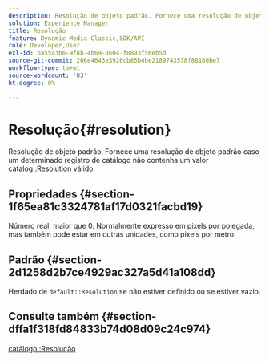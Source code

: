 ```yaml
---
description: Resolução de objeto padrão. Fornece uma resolução de objeto padrão caso um determinado registro de catálogo não contenha um valor de Resolução de catálogo válido.
solution: Experience Manager
title: Resolução
feature: Dynamic Media Classic,SDK/API
role: Developer,User
exl-id: ba55a3b6-9f8b-4b69-8604-f0893f56eb5d
source-git-commit: 206e4643e3926cb85b4be2189743578f88180be7
workflow-type: tm+mt
source-wordcount: '83'
ht-degree: 0%

---
```


# Resolução{#resolution}

Resolução de objeto padrão. Fornece uma resolução de objeto padrão caso um determinado registro de catálogo não contenha um valor catalog::Resolution válido.

## Propriedades {#section-1f65ea81c3324781af17d0321facbd19}

Número real, maior que 0. Normalmente expresso em pixels por polegada, mas também pode estar em outras unidades, como pixels por metro.

## Padrão {#section-2d1258d2b7ce4929ac327a5d41a108dd}

Herdado de `default::Resolution` se não estiver definido ou se estiver vazio.

## Consulte também {#section-dffa1f318fd84833b74d08d09c24c974}

[catálogo::Resolução](../../../../../is-api/image-catalog/image-serving-api-ref/c-image-catalog-reference/c-image-svg-data-reference/c-image-data-reference/r-resolution-cat.md#reference-de489f5f36b64bd0831749546f8728e1)
